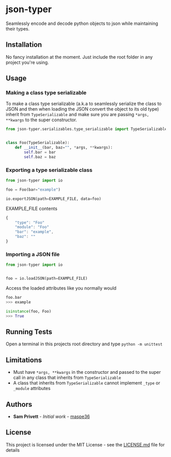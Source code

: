 # json-typer
Seamlessly encode and decode python objects to json while maintaining their types.

## Installation
No fancy installation at the moment. Just include the root folder in any project you're using.

## Usage
### Making a class type serializable
To make a class type serializable (a.k.a to seamlessly serialize the class to JSON and then when loading the JSON convert the object to its old type) inherit from ```TypeSerializable``` and make sure you are passing ```*args, **kwargs``` to the super constructor.
```python
from json-typer.serializables.type_serializable import TypeSerializable


class Foo(TypeSerializable):
    def __init__(bar, baz="", *args, **kwargs):
        self.bar = bar
        self.baz = baz
```

### Exporting a type serializable class
```python
from json-typer import io

foo = Foo(bar="example")

io.exportJSON(path=EXAMPLE_FILE, data=foo)
```

EXAMPLE_FILE contents
```javascript
{
    "type": "Foo"
    "module": "Foo"
    "bar": "example",
    "baz": ""
}
```

### Importing a JSON file
```python
from json-typer import io


foo = io.loadJSON(path=EXAMPLE_FILE)
```

Access the loaded attributes like you normally would
```python
foo.bar
>>> example

isinstance(foo, Foo)
>>> True
```

## Running Tests
Open a terminal in this projects root directory and type ```python -m unittest```

## Limitations
- Must have ```*args, **kwargs``` in the constructor and passed to the super call in any class that inherits from ```TypeSerializable```
- A class that inherits from ```TypeSerializable``` cannot implement ```_type``` or ```_module``` attributes

## Authors
* **Sam Privett** - *Initial work* - [maspe36](https://github.com/maspe36)

## License
This project is licensed under the MIT License - see the [LICENSE.md](LICENSE.md) file for details
